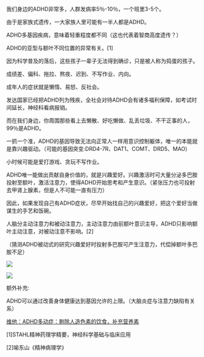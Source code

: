 我们身边的ADHD非常多，人群发病率5％-10％，一个班里3-5个。

​由于是家族式遗传，一大家族人里可能有一半人都是ADHD。

ADHD多基因疾病，意味着轻重程度都不同（这也代表着智商高度遗传？）

ADHD的亚型与额叶不同位置的异常有关。[1]

​因为科学普及的落后，这些孩子一辈子无法得到确诊，只是被人称为捣蛋的孩子。

​成绩差、偏科、拖拉、熬夜、迟到、不写作业、内向。

​成年人的症状就是懒惰、易怒、反社会。

​发达国家已经把ADHD列为残疾，全社会对待ADHD会有诸多福利保障，如考试时间延长，神经科看病报销。

​而在我们身边，你周围那些看上去懒散、好吃懒做、乱丢垃圾、不干正事的人，99％是ADHD。

​一抓一个准，ADHD的基因导致无法向正常人一样用意识控制躯体，唯一的本能就是靠兴趣驱动。（可能的基因突变:DRD4-7R、DAT1、COMT、DRD5、MAO）

​小时候可能是爱打游戏、贪玩不写作业。

​ADHD唯一能做出贡献自身价值的，就是兴趣爱好。兴趣激活时可大量分泌多巴胺投射至额叶，激活注意力，使得ADHD开始思考和产生意识。（紧张压力也可投射去甲肾上腺素，但是人不可能一直有压力）

因此，如果发现自己有ADHD症状，尽早开始找自己的兴趣爱好，把这个爱好当做谋生的手艺和饭碗。

人脑分主动注意力和被动注意力，主动注意力由前额叶意识主导，ADHD只影响额叶主动注意，对被动注意不影响。[2]

（猜测ADHD被动式的研究兴趣爱好时投射多巴胺可产生注意力，代偿掉额叶多巴胺不足）

![](https://pic1.zhimg.com/v2-2c9dec0bf0dd0a66402a8f4dc8d1326a_720w.jpg?source=d16d100b)




![](https://pica.zhimg.com/v2-93a0ae1a73e3e84c836d39f39459f631_720w.jpg?source=d16d100b)

额外补充:

ADHD可以通过改善身体健康达到基因允许的上限。（大脑炎症与注意力缺陷有关系）

[维他：ADHD多动症：剔除人造色素的饮食，补充营养素](https://zhuanlan.zhihu.com/p/205619044?utm_psn=1846543911817965569)

[1]STAHL精神药理学精要，神经科学基础与临床应用

[2]喻东山《精神病理学》
